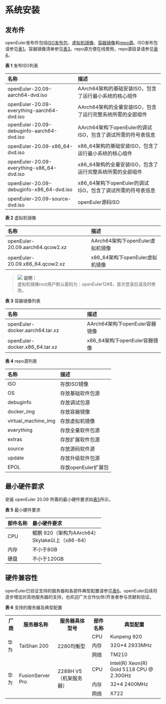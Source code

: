 # 系统安装

## 发布件

openEuler发布件包括[ISO发布包](https://archives.openeuler.openatom.cn/openEuler-20.09/ISO/)、[虚拟机镜像](https://archives.openeuler.openatom.cn/openEuler-20.09/virtual_machine_img/)、[容器镜像](https://archives.openeuler.openatom.cn/openEuler-20.09/docker_img/)和[repo源](https://archives.openeuler.openatom.cn/openEuler-20.09/)。ISO发布包请参见[表1](#table8396719144315)。容器镜像清单参见[表3](#table1276911538154)。repo源方便在线使用，repo源目录请参见[表4](#table953512211576)。

**表 1**  发布ISO列表


|  名称  | 描述  |
|:---  |:----  |
| openEuler-20.09-aarch64-dvd.iso | AArch64架构的基础安装ISO，包含了运行最小系统的核心组件 |
| openEuler-20.09-everything-aarch64-dvd.iso | AArch64架构的全量安装ISO，包含了运行完整系统所需的全部组件 |
| openEuler-20.09-debuginfo-aarch64-dvd.iso | AArch64架构下openEuler的调试ISO，包含了调试所需的符号表信息 |
| openEuler-20.09-x86_64-dvd.iso | x86_64架构的基础安装ISO，包含了运行最小系统的核心组件 |
| openEuler-20.09-everything-x86_64-dvd.iso | x86_64架构的全量安装ISO，包含了运行完整系统所需的全部组件 |
| openEuler-20.09-debuginfo-x86_64-dvd.iso | x86_64架构下openEuler的调试ISO，包含了调试所需的符号表信息 |
| openEuler-20.09-source-dvd.iso| openEuler源码ISO |


**表 2**  虚拟机镜像


|  名称  | 描述  |
|:---  |:----  |
| openEuler-20.09.aarch64.qcow2.xz | AArch64架构下openEuler虚拟机镜像 |
| openEuler-20.09.x86_64.qcow2.xz | x86_64架构下openEuler虚拟机镜像 |

>![](./public_sys-resources/icon-note.gif) **说明：**   
>虚拟机镜像root用户默认密码为：openEuler12\#$，首次登录后请及时修改。  

**表 3**  容器镜像列表


|  名称  | 描述  |
|:---  |:----  |
| openEuler-docker.aarch64.tar.xz | AArch64架构下openEuler容器镜像 |
| openEuler-docker.x86_64.tar.xz | x86_64架构下openEuler容器镜像 |


**表 4**  repo源列表


|  名称  | 描述  |
|:---  |:----  |
| ISO | 存放ISO镜像 |
| OS | 存放基础软件包源 |
| debuginfo | 存放调试包源 |
| docker_img | 存放容器镜像 |
| virtual_machine_img | 存放虚拟机镜像 |
| everything | 存放全量软件包源 |
| extras | 存放扩展软件包源 |
| source | 存放源码软件源 |
| update | 存放升级软件包源 |
| EPOL | 存放openEuler扩展包 |

## 最小硬件要求

安装 openEuler 20.09  所需的最小硬件要求如[表5](#zh-cn_topic_0182825778_tff48b99c9bf24b84bb602c53229e2541)所示。

**表 5**  最小硬件要求

|  部件名称  | 最小硬件要求  |
|:---  |:----  |
| CPU | 鲲鹏 920（架构为AArch64）<br/>Skylake以上（x86-64） |
| 内存 | 不小于8GB |
| 硬盘 | 不小于120GB |


## 硬件兼容性

openEuler已验证支持的服务器和各部件典型配置请参见[表6](#zh-cn_topic_0227922427_table39822012)。openEuler后续将逐步增加对其他服务器的支持，也欢迎广大合作伙伴/开发者参与贡献和验证。

**表 6**  支持的服务器及典型配置

<table>
  <tr>
    <th>厂商</th>
    <th>服务器名称</th>
    <th>服务器具体型号</th>
    <th>部件名称</th>
	<th>典型配置</th>
  </tr>
  <tr>
    <td rowspan="3">华为</td>
    <td rowspan="3">TaiShan 200</td>
    <td rowspan="3">2280均衡型</td>
	<td>CPU</td>
	<td>Kunpeng 920</td>
  </tr>
  <tr>
	<td>内存</td>
	<td>32G*4 2933MHz</td>
  </tr>
  <tr>
    <td>网络</td>
    <td>TM210</td>
  </tr>
  <tr>
    <td rowspan="3">华为</td>
    <td rowspan="3">FusionServer Pro</td>
    <td rowspan="3">2288H V5（机架服务器）</td>
	<td>CPU</td>
	<td>Intel(R) Xeon(R) Gold 5118 CPU @ 2.30GHz</td>
  </tr>
  <tr>
	<td>内存</td>
	<td>32*4 2400MHz</td>
  </tr>
  <tr>
    <td>网络</td>
    <td>X722</td>
  </tr>
</table>

